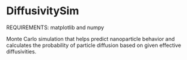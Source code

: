 # DiffusivitySim
REQUIREMENTS: matplotlib and numpy

Monte Carlo simulation that helps predict nanoparticle behavior and calculates the probability of particle diffusion based on given effective diffusivities.
